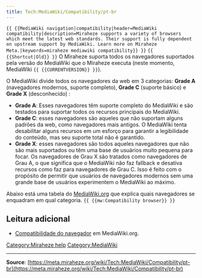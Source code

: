 ```yaml
---
title: Tech:MediaWiki/Compatibility/pt-br
---
```


 `{{ {{MediaWiki navigation|compatibility|header=MediaWiki compatibility|description=Miraheze supports a variety of browsers which meet the latest web standards. Their support is fully dependent on upstream support by MediaWiki. Learn more on Miraheze Meta.|keywords=miraheze mediawiki compatibility}} }}` `{{ {{Shortcut|Old}} }}`
O Miraheze suporta todos os navegadores suportados pela versão do MediaWiki que o Miraheze executa (neste momento, MediaWiki `{{ {{CURRENTVERSION}} }}`).

O MediaWiki divide todos os navegadores da web em 3 categorias: **Grade A** (navegadores modernos, suporte completo), **Grade C** (suporte básico) e **Grade X** (desconhecido) :

* **Grade A**: Esses navegadores têm suporte completo do MediaWiki e são testados para suportar todos os recursos principais do MediaWiki.
* **Grade C**: esses navegadores são aqueles que não suportam alguns padrões da web, como navegadores mais antigos. O MediaWiki tenta desabilitar alguns recursos em um esforço para garantir a legibilidade do conteúdo, mas seu suporte total não é garantido.
* **Grade X**: esses navegadores são todos aqueles navegadores que não são mais suportados ou têm uma base de usuários muito pequena para focar. Os navegadores de Grau X são tratados como navegadores de Grau A, o que significa que o MediaWiki não faz fallback e desativa recursos como faz para navegadores de Grau C. Isso é feito com o propósito de permitir que usuários de navegadores modernos sem uma grande base de usuários experimentem o MediaWiki ao máximo.

Abaixo está uma tabela do [MediaWiki.org](https://meta.miraheze.org/wiki/mw:) que explica quais navegadores se enquadram em qual categoria. `{{ {{mw:Compatibility browser}} }}`

## Leitura adicional 

* [Compatibilidade do navegador](https://meta.miraheze.org/wiki/mw:Compatibility#Browsers) em MediaWiki.org.

[Category:Miraheze help](https://meta.miraheze.org/wiki/Category:Miraheze_help)
[Category:MediaWiki](https://meta.miraheze.org/wiki/Category:MediaWiki)

----
**Source**: [https://meta.miraheze.org/wiki/Tech:MediaWiki/Compatibility/pt-br](https://meta.miraheze.org/wiki/Tech:MediaWiki/Compatibility/pt-br)